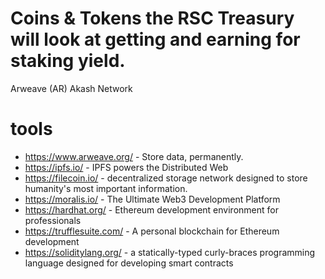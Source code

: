 # Coins & Tokens the RSC Treasury will look at getting and earning for staking yield. 

Arweave (AR) 
Akash Network 


# tools

- https://www.arweave.org/ - Store data, permanently.
- https://ipfs.io/ - IPFS powers the Distributed Web
- https://filecoin.io/ - decentralized storage network designed to store humanity's most important information.
- https://moralis.io/ - The Ultimate Web3 Development Platform
- https://hardhat.org/ - Ethereum development environment for professionals
- https://trufflesuite.com/ - A personal blockchain for Ethereum development
- https://soliditylang.org/ - a statically-typed curly-braces programming language designed for developing smart contracts
